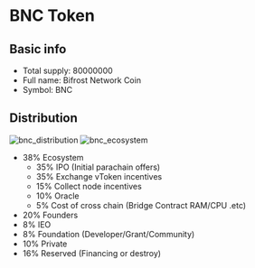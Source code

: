 # BNC Token
## Basic info
- Total supply: 80000000
- Full name: Bifrost Network Coin
- Symbol: BNC

## Distribution
<img :src="$withBase('/en/bnc_distribution.png')" alt="bnc_distribution">
<img :src="$withBase('/en/bnc_ecosystem.png')" alt="bnc_ecosystem">

- 38% Ecosystem
    - 35% IPO (Initial parachain offers)
    - 35% Exchange vToken incentives
    - 15% Collect node incentives
    - 10% Oracle
    - 5% Cost of cross chain (Bridge Contract RAM/CPU .etc)
- 20% Founders
- 8% IEO
- 8% Foundation (Developer/Grant/Community)
- 10% Private
- 16% Reserved (Financing or destroy)